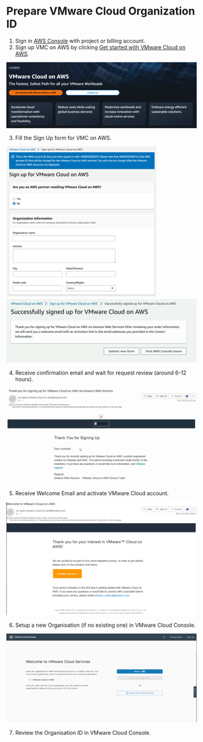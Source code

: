 # Prepare VMware Cloud Organization ID 
1.	Sign in [AWS Console](https://us-east-1.console.aws.amazon.com/console/home) with project or billing account.
2.	Sign up VMC on AWS by clicking [Get started with VMware Cloud on AWS](https://aws.amazon.com/vmware/).

<img src="./media/vmc-get-started.png" width=600>

3.	Fill the Sign Up form for VMC on AWS.

<img src="./media/vmc-signup-1.png" width=400>

<img src="./media/vmc-signup-2.png" width=600>

4.	Receive confirmation email and wait for request review (around 6-12 hours).

<img src="././media/vmc-signup-confirmation.png" width=600>

5.	Receive Welcome Email and activate VMware Cloud account.

<img src="./media/vmc-welcome-email.png" width=600>

6.	Setup a new Organisation (if no existing one) in VMware Cloud Console.

<img src="./media/vmc-new-org.png" width=600>

7.	Review the Organisation ID in VMware Cloud Console.
